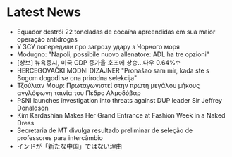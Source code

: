 # Latest News
-  Equador destrói 22 toneladas de cocaína apreendidas em sua maior operação antidrogas
-  У ЗСУ попередили про загрозу удару з Чорного моря
-  Modugno: "Napoli, possibile nuovo allenatore: ADL ha tre opzioni"
-  [상보] 뉴욕증시, 미국 GDP 증가율 호조에 상승…다우 0.64%↑
-  HERCEGOVAČKI MODNI DIZAJNER "Pronašao sam mir, kada ste s Bogom dogodi se ona prirodna selekcija"
-  Τζούλιαν Μουρ: Πρωταγωνιστεί στην πρώτη μεγάλου μήκους αγγλόφωνη ταινία του Πέδρο Αλμοδόβαρ
-  PSNI launches investigation into threats against DUP leader Sir Jeffrey Donaldson
-  Kim Kardashian Makes Her Grand Entrance at Fashion Week in a Naked Dress
-  Secretaria de MT divulga resultado preliminar de seleção de professores para intercâmbio
-  インドが「新たな中国」ではない理由
